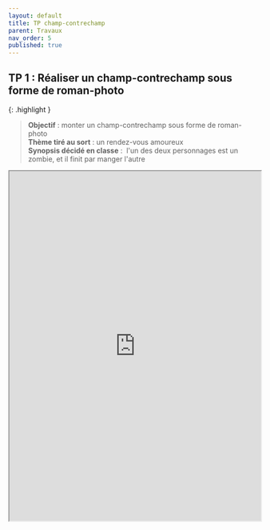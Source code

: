 ```yaml
---
layout: default
title: TP champ-contrechamp
parent: Travaux
nav_order: 5
published: true
---
```

## TP 1 : Réaliser un champ-contrechamp sous forme de roman-photo

{: .highlight }
> **Objectif** : monter un champ-contrechamp sous forme de roman-photo  
> **Thème tiré au sort** : un rendez-vous amoureux   
> **Synopsis décidé en classe** :  l'un des deux personnages est un zombie, et il finit par manger l'autre

<iframe src="https://drive.google.com/file/d/1zETPF192u0Yp9-kSWGIBqUumwgd-5pwb/preview" width=100% height="700" allow="autoplay"></iframe>
